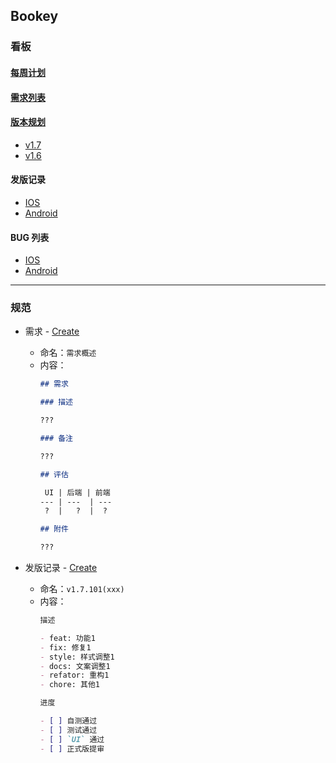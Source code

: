 ## Bookey

### 看板

#### [每周计划](https://github.com/bookey-dev/bookey.requirement/projects/6)
#### [需求列表](https://github.com/bookey-dev/bookey.requirement/projects/5)
#### [版本规划](https://github.com/bookey-dev/bookey.requirement/projects)
  - [v1.7](https://github.com/bookey-dev/bookey.requirement/projects/12)
  - [v1.6](https://github.com/bookey-dev/bookey.requirement/projects/11)
#### 发版记录
  - [IOS](https://github.com/bookey-dev/bookey.requirement/issues?q=is%3Aissue+label%3AReleases%EF%BC%9AIOS)
  - [Android](https://github.com/bookey-dev/bookey.requirement/issues?q=is%3Aissue+label%3AReleases%EF%BC%9AAndroid+)
#### BUG 列表
  - [IOS](https://github.com/bookey-dev/bookey.requirement/issues?q=is%3Aopen+is%3Aissue+label%3A%22Bug%3A+IOS%22)
  - [Android](https://github.com/bookey-dev/bookey.requirement/issues?q=is%3Aopen+is%3Aissue+label%3A%22Bug%3A+IOS%22)

---

### 规范 

- 需求 - [Create](https://github.com/bookey-dev/bookey.requirement/issues/new/choose)
  - 命名：`需求概述`
  - 内容：
      ```md
      ## 需求

      ### 描述

      ???

      ### 备注

      ???

      ## 评估

       UI | 后端 | 前端
      --- | ---  | ---
       ?  |   ?  |  ?

      ## 附件

      ???

      ```

- 发版记录 - [Create](https://github.com/bookey-dev/bookey.requirement/issues/new/choose)
   - 命名：`v1.7.101(xxx)`
   - 内容：
      ```md
      描述

      - feat: 功能1
      - fix: 修复1
      - style: 样式调整1
      - docs: 文案调整1
      - refator: 重构1
      - chore: 其他1

      进度

      - [ ] 自测通过
      - [ ] 测试通过
      - [ ] `UI` 通过
      - [ ] 正式版提审
      ```
